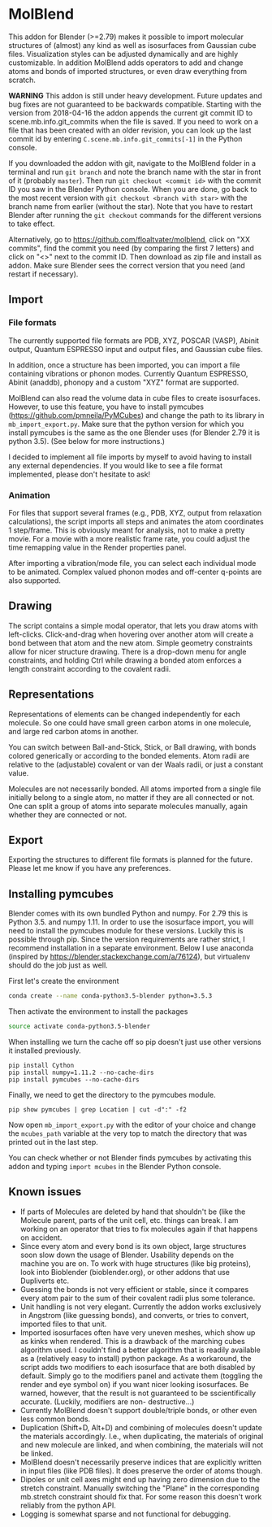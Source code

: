 # MolBlend

This addon for Blender (>=2.79) makes it possible to import molecular 
structures of (almost) any kind as well as isosurfaces from Gaussian cube 
files.
Visualization styles can be adjusted dynamically and are highly customizable.
In addition MolBlend adds operators to add and change atoms and bonds of 
imported structures, or even draw everything from scratch.

**WARNING** This addon is still under heavy development. Future updates and 
bug fixes are not guaranteed to be backwards compatible.
Starting with the version from 2018-04-16 the addon appends the current git 
commit ID to scene.mb.info.git_commits when the file is saved.
If you need to work on a file that has been created with an older revision, 
you can look up the last commit id by entering 
`C.scene.mb.info.git_commits[-1]` in the Python console.

If you downloaded the
addon with git, navigate to the MolBlend folder in a terminal and run 
`git branch` and note the branch name with the star in front of it (probably
`master`). Then run `git checkout <commit id>` with the commit ID you saw in
the Blender Python console. When you are done, go back to the most recent 
version with `git checkout <branch with star>` with the branch name from
earlier (without the star). Note that you have to restart Blender after
running the `git checkout` commands for the different versions to take effect.

Alternatively, go to https://github.com/floaltvater/molblend, click on 
"XX commits", find the commit you need (by comparing the first 7 letters)
and click on "<>" next to the commit ID. Then download as zip file and install
as addon. Make sure Blender sees the correct version that you need (and restart
if necessary).

## Import
### File formats

The currently supported file formats are PDB, XYZ, POSCAR (VASP), Abinit
output, Quantum ESPRESSO input and output files, and Gaussian cube files.

In addition, once a structure has been imported, you can import a file
containing vibrations or phonon modes. Currently Quantum ESPRESSO, Abinit
(anaddb), phonopy and a custom "XYZ" format are supported.

MolBlend can also read the volume data in cube files to create isosurfaces.
However, to use this feature, you have to install pymcubes 
(https://github.com/pmneila/PyMCubes)
and change the path to its library in `mb_import_export.py`. Make sure that 
the python version for which you install pymcubes is the same as the one
Blender uses (for Blender 2.79 it is python 3.5). (See below for more
instructions.)

I decided to implement all file imports by myself to avoid having to install
any external dependencies.
If you would like to see a file format implemented, please don't hesitate to
ask!

### Animation

For files that support several frames (e.g., PDB, XYZ, output from relaxation
calculations), the script imports all steps and animates the atom coordinates
1 step/frame.
This is obviously meant for analysis, not to make a pretty movie. For a movie
with a more realistic frame rate, you could adjust the time remapping value in
the Render properties panel.

After importing a vibration/mode file, you can select each individual mode to
be animated. Complex valued phonon modes and off-center q-points are also 
supported.

## Drawing

The script contains a simple modal operator, that lets you draw atoms with
left-clicks. Click-and-drag when hovering over another atom will create a bond
between that atom and the new atom. 
Simple geometry constraints allow for nicer structure drawing. There is a 
drop-down menu for angle constraints, and holding Ctrl while drawing a bonded
atom enforces a length constraint according to the covalent radii.

## Representations

Representations of elements can be changed independently for each molecule. 
So one could have small green carbon atoms in one molecule, and large red 
carbon atoms in another.

You can switch between Ball-and-Stick, Stick, or Ball drawing, with
bonds colored generically or according to the bonded elements. Atom radii are
relative to the (adjustable) covalent or van der Waals radii, or just a 
constant value.

Molecules are not necessarily bonded. All atoms imported from a single file
initially belong to a single atom, no matter if they are all connected or not.
One can split a group of atoms into separate molecules manually, again whether
they are connected or not.

## Export

Exporting the structures to different file formats is planned for the future.
Please let me know if you have any preferences.

## Installing pymcubes

Blender comes with its own bundled Python and numpy. For 2.79 this is 
Python 3.5. and numpy 1.11. In order to use the isosurface import, you will
need to install the pymcubes module for these versions. Luckily this is 
possible through pip. Since the version requirements are rather strict, I 
recommend installation in a separate environment. Below I use anaconda 
(inspired by https://blender.stackexchange.com/a/76124), but 
virtualenv should do the job just as well.

First let's create the environment
```bash
conda create --name conda-python3.5-blender python=3.5.3
```
Then activate the environment to install the packages
```bash
source activate conda-python3.5-blender
```
When installing we turn the cache off so pip doesn't just use other
versions it installed previously.
```
pip install Cython
pip install numpy=1.11.2 --no-cache-dirs
pip install pymcubes --no-cache-dirs
```
Finally, we need to get the directory to the pymcubes module.
```
pip show pymcubes | grep Location | cut -d":" -f2
```
Now open `mb_import_export.py` with the editor of your choice and change the
`mcubes_path` variable at the very top to match the directory that was printed
out in the last step.

You can check whether or not Blender finds pymcubes by activating this addon
and typing `import mcubes` in the Blender Python console.

## Known issues

- If parts of Molecules are deleted by hand that shouldn't be (like the
  Molecule parent, parts of the unit cell, etc. things can break. I am working
  on an operator that tries to fix molecules again if that happens on accident.
- Since every atom and every bond is its own object, large structures soon
  slow down the usage of Blender. Usability depends on the machine you are on.
  To work with huge structures (like big proteins), look into Bioblender 
  (bioblender.org), or other addons that use Dupliverts etc.
- Guessing the bonds is not very efficient or stable, since it compares every
  atom pair to the sum of their covalent radii plus some tolerance.
- Unit handling is not very elegant. Currently the addon works exclusively in
  Angstrom (like guessing bonds), and converts, or tries to convert, imported
  files to that unit.
- Imported isosurfaces often have very uneven meshes, which show up as kinks
  when rendered. This is a drawback of the marching cubes algorithm used. I
  couldn't find a better algorithm that is readily available as a (relatively
  easy to install) python package. As a workaround, the script adds two 
  modifiers to each isosurface that are both disabled by default. Simply go to
  the modifiers panel and activate them (toggling the render and eye symbol on)
  if you want nicer looking isosurfaces. Be warned, however, that the result is
  not guaranteed to be sscientifically accurate. (Luckily, modifiers are non-
  destructive...)
- Currently MolBlend doesn't support double/triple bonds, or other even less
  common bonds.
- Duplication (Shift+D, Alt+D) and combining of molecules doesn't update the
  materials accordingly. I.e., when duplicating, the materials of original and
  new molecule are linked, and when combining, the materials will not be
  linked.
- MolBlend doesn't necessarily preserve indices that are explicitly written 
  in input files (like PDB files). It does preserve the order of atoms though.
- Dipoles or unit cell axes might end up having zero dimension due to the
  stretch constraint. Manually switching the "Plane" in the corresponding 
  mb.stretch constraint should fix that. For some reason this doesn't work
  reliably from the python API.
- Logging is somewhat sparse and not functional for debugging.
